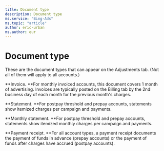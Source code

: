 ```yaml
---
title: Document type
description: Document type
ms.service: "Bing-Ads"
ms.topic: "article"
author: eric-urban
ms.author: eur
---
```


# Document type

These are the document types that can appear on the Adjustments tab. (Not all of them will apply to all accounts.)

**Invoice. **For monthly invoiced accounts, this document covers 1 month of advertising. Invoices are typically posted on the Billing tab by the 2nd business day of each month for the previous month's charges.

**Statement. **For postpay threshold and prepay accounts, statements show itemized charges per campaign and payments.

**Monthly statement. **For postpay threshold and prepay accounts, statements show itemized monthly charges per campaign and payments.

**Payment receipt. **For all account types, a payment receipt documents the payment of funds in advance (prepay accounts) or the payment of funds after charges have accrued (postpay accounts).


